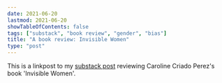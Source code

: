 ```yaml
---
date: 2021-06-20
lastmod: 2021-06-20
showTableOfContents: false
tags: ["substack", "book review", "gender", "bias"]
title: "A book review: Invisible Women"
type: "post"
---
```

This is a linkpost to my [substack post](https://lovkush.substack.com/p/a-book-review-invisible-women) reviewing Caroline Criado Perez's book 'Invisible Women'. 